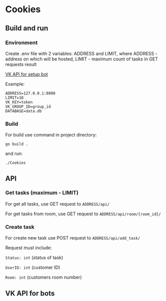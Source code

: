 # Cookies
## Build and run
### Environment
Create .env file with 2 variables: ADDRESS and LIMIT, where ADDRESS - address on which will be hosted, LIMIT - maximum count of tasks in GET requests result

[VK API for setup bot](https://vk.com/dev/bots_docs "VK's API page")

Example:
```
ADDRESS=127.0.0.1:8080
LIMIT=10
VK_KEY=token
VK_GROUP_ID=group_id
DATABASE=data.db
``` 
### Build
For build use command in project directory:
```
go build .
```
and run:
```
./Cookies
```
## API
### Get tasks (maximum - LIMIT)
For get all tasks, use GET request to ```ADDRESS/api/```

For get tasks from room, use GET request to ```ADDRESS/api/room/{room_id}/```
### Create task
For create new task use POST request to ```ADDRESS/api/add_task/```

Request must include:

```Status: int``` (status of task)


```UserID: int``` (customer ID)

```Room: int``` (customers room number)

## VK API for bots
